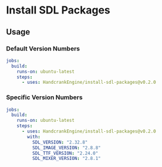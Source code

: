 # Install SDL Packages

## Usage

### Default Version Numbers

```yml
jobs:
  build:
    runs-on: ubuntu-latest
    steps:
      - uses: HandcrankEngine/install-sdl-packages@v0.2.0
```

### Specific Version Numbers

```yml
jobs:
  build:
    runs-on: ubuntu-latest
    steps:
      - uses: HandcrankEngine/install-sdl-packages@v0.2.0
        with:
          SDL_VERSION: "2.32.8"
          SDL_IMAGE_VERSION: "2.8.8"
          SDL_TTF_VERSION: "2.24.0"
          SDL_MIXER_VERSION: "2.8.1"
```
